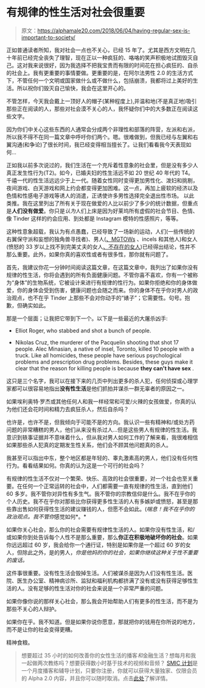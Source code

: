 # 有规律的性生活对社会很重要

> 原文：<https://alphamale20.com/2018/06/04/having-regular-sex-is-important-to-society/>

正如普通读者所知，我对社会一点也不关心，已经 15 年了。尤其是西方文明在几十年前已经完全丧失了理智，现在正以一种疯狂的、咯咯的笑声积极地试图毁灭自己。这对我来说很好，因为我选择不把我宝贵而有限的时间花在担心疯狂的、自杀的社会上。我有更重要的事情要做。更重要的是，在阿尔法男性 2.0 的生活方式下，不管任何一个文明或国家做什么或不做什么，包括崩溃，我都将过上美好的生活。所以祝你们毁灭自己愉快，我会在这里开心的。

不管怎样，今天我会戴上一顶好人的帽子(某种程度上),并温和地(不是真正地)吸引那些正在阅读的人，那些对社会漠不关心的人，我怀疑你们中的大多数正在阅读这些文字。

因为你们中关心这些东西的人通常会分成两个非理性和部落的阵营，左派和右派，所以我不得不在同一篇文章中呼吁你们两个。嗯。很难做到，但我已经与左翼和右翼沟通(和争论)了很长时间，我已经变得相当擅长了。让我们看看我今天表现如何...

正如我以前多次说过的，我们生活在一个充斥着性意象的社会里，但是没有多少人真正发生性行为(T2)。如今，已婚夫妇的性生活远不如 20 世纪 40 年代的 T4。千禧一代的性生活远远少于上一代。随着女性同时变得更加男性化、泼妇和挑剔，夜间游戏、白天游戏和网上约会都变得更加困难。这一点，再加上疲软的经济以及色情和性感电子游戏等诱人的消遣，正诱使许多男性选择完全退出性市场。 以此类推。我在这里列出了所有关于现在做爱的人比以前少了多少的统计数据，但重点是**人们没有做爱**。你只是*认为*人们上床是因为好莱坞所有虚假的社会节目、色情、像 Tinder 这样的约会应用、到处都是 Instagram 模特的性感照片，等等。

这种性意象超载，我认为有点愚蠢，已经导致了一场新的运动，人们(一些传统的右翼保守派和妄想的独角兽寻找者)、男人([、MGTOWs](https://blackdragonblog.com/2016/08/08/my-response-to-mgtows/) 、incels 和其他人)和女人(愤怒的 33 岁以上找不到完美丈夫的女人[、不存在的女人](https://blackdragonblog.com/2015/06/25/womens-greatest-problem-the-myth-of-the-submissive-alpha-male/))已经得出结论，性并不那么重要。此外，如果你真的喜欢性或者有很多性，那你就有问题了。

首先，我建议你花一分钟时间阅读这篇文章，在这篇文章中，我列出了如果你没有规律的性生活，你将会遇到的所有负面健康问题。不管你喜不喜欢，你有一个被称为“身体”的生物系统，它被设计来进行有规律的性行为。如果你拒绝和你的身体做爱，你的身体会受到伤害，健康问题也会随之而来。你的身体不在乎你对男人的政治观点，也不在乎 Tinder 上那些不会对你动手的“婊子”；它需要性。句号。抱歉，但确实如此。

那是一个层面；让我把它带到下一个。以下是一些最近的大屠杀凶手:

*   Elliot Roger, who stabbed and shot a bunch of people.

*   Nikolas Cruz, the murderer of the Pacquelin shooting that shot 17 people. Alec Minasian, a native of insel, Toronto, killed 10 people with a truck. Like all homicides, these people have serious psychological problems and prescription drug problems. Besides, these guys make it clear that the reason for killing people is because **they can't have sex** .

这只是三个名字，我可以在接下来的几页中列出更多的杀人犯，任何侦探或心理学家都可以很容易地指出**没有性生活**是他们抓拍并谋杀一群无辜者的原因之一。

如果埃利奥特·罗杰或其他任何人和我一样经常和可爱/火辣的女孩做爱，你真的认为他们还会花时间和精力去疯狂杀人，然后自杀吗？

也许是，也许不是，但我倾向于可能不是的方向。我认识一些有精神和/或处方药问题的非常糟糕的男人，他们从来没有杀过人…但是这些男人有规律的性生活。我意识到轶事证据并不意味着什么，但从我对男人如何工作的了解来看，我很难相信如果那些杀人犯真的定期发生性关系，他们会不顾其他问题真的杀人。

我甚至可以指出中东，整个地区都是年轻的、睾丸激素高的男人，他们没有任何性行为。看看结果如何。你真的认为这是一个可行的社会吗？

有规律的性生活不仅对一个繁荣、快乐、高效的社会很重要，对一个社会也至关重要。在任何一个正常运转的社会中，人们都需要一直有规律的性生活，直到他们 60 多岁。我不管你对异性有多生气。我不管你的宗教信仰是什么。我不在乎你的个人历史。我不在乎你对那些比你获得更多性生活的人有多嫉妒或愤怒，甚至是那些靠出售如何获得性生活的建议赚钱的人，但愿不会如此。(*喘息！我不在乎你的政治观点。我不管你*感觉如何*。*

如果你关心社会，那么你的社会需要有规律性生活的人。如果你没有性生活，和/或如果你到处告诉每个人性不是那么重要，那么**你正在积极地破坏你的社会**。如果你远远超过 60 岁，我会给你一个通行证，特别是如果你是一个超过 60 岁的女人，但除此之外，是的男人，*你是他妈的你的社会，如果你继续这种关于性不重要的废话。*

这件事很重要。没有性生活会毁掉生活。人们被谋杀是因为人们没有性生活。医院、医生办公室、精神病诊所、监狱和福利机构都挤满了没有或没有获得足够性生活的人。没有足够的性生活对你的社会来说是一个非常严重的问题。

如果你像你说的那样关心社会，那么我会开始帮助人们有更多的性生活，而不是为那些不关心的人辩护。

如果你在乎。我不知道。但是如果你说你愿意，那就把你的钱用在你所说的地方，而不是让你的社会变得更糟。

精神食粮。

> 想要超过 35 小时的如何改善你的女性生活的播客*和*金融生活？想每月和我一起做两次教练吗？想要获得数小时基于技术的视频和音频？ [SMIC 计划](https://alphamale20.kartra.com/page/vIL17)是一个月度播客和辅导计划，只要你注册，你就可以获得大量独家、仅限会员的 Alpha 2.0 内容，并且你可以随时取消。点击[此处](https://alphamale20.kartra.com/page/vIL17)了解详情。
> 
> 